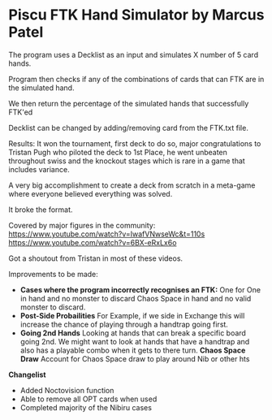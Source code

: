 # Piscu FTK Hand Simulator by Marcus Patel

The program uses a Decklist as an input and simulates X number of 5 card hands.

Program then checks if any of the combinations of cards that can FTK are in the simulated hand.

We then return the percentage of the simulated hands that successfully FTK'ed

Decklist can be changed by adding/removing card from the FTK.txt file.

Results:
It won the tournament, first deck to do so, major congratulations to Tristan Pugh who piloted the deck to 1st Place, 
he went unbeaten throughout swiss and the knockout stages which is rare in a game that includes variance.

A very big accomplishment to create a deck from scratch in a meta-game where everyone believed everything was solved.

It broke the format.


Covered by major figures in the community:
https://www.youtube.com/watch?v=IwafVNwseWc&t=110s
https://www.youtube.com/watch?v=6BX-eRxLx6o
 


Got a shoutout from Tristan in most of these videos.


Improvements to be made:
- **Cases where the program incorrectly recognises an FTK:**
  One for One in hand and no monster to discard
  Chaos Space in hand and no valid monster to discard.
- **Post-Side Probailities**
  For Example, if we  side in Exchange this will increase the chance of playing through a handtrap going first.
- **Going 2nd Hands**
  Looking at hands that can break a specific board going 2nd.
  We might want to look at hands that have a handtrap and also has a playable combo when it gets to there turn.
  **Chaos Space Draw**
  Account for Chaos Space draw to play around Nib or other hts


**Changelist**
- Added Noctovision function
- Able to remove all OPT cards when used
- Completed majority of the Nibiru cases